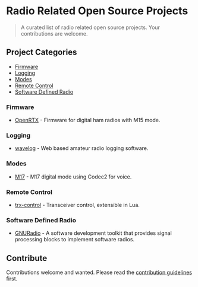 # Radio Related Open Source Projects

> A curated list of radio related open source projects.  Your contributions are welcome.

## Project Categories

- [Firmware](#firmware)
- [Logging](#logging)
- [Modes](#modes)
- [Remote Control](#remote-control)
- [Software Defined Radio](#software-defined-radio)

### Firmware

- [OpenRTX](https://openrtx.org) - Firmware for digital ham radios with M15 mode.

### Logging

- [wavelog](https://www.wavelog.org/) - Web based amateur radio logging software.

### Modes

- [M17](https://github.com/m17-project) - M17 digital mode using Codec2 for voice.

### Remote Control

- [trx-control](https://trx-control.msys.ch) - Transceiver control, extensible in Lua.

### Software Defined Radio

- [GNURadio](https://www.gnuradio.org/) - A software development toolkit that provides signal processing blocks to implement software radios.

## Contribute

Contributions welcome and wanted.  Please read the [contribution guidelines](contributing.md) first.
